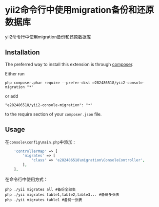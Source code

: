 
yii2命令行中使用migration备份和还原数据库
===========================
yii2命令行中使用migration备份和还原数据库


Installation
------------

The preferred way to install this extension is through [composer](http://getcomposer.org/download/).

Either run

```
php composer.phar require --prefer-dist e282486518/yii2-console-migration "*"
```

or add

```
"e282486518/yii2-console-migration": "*"
```

to the require section of your `composer.json` file.


Usage
-----

在```console\config\main.php```中添加  :

```php
    'controllerMap' => [
        'migrates' => [
            'class' => 'e282486518\migration\ConsoleController',
        ],
    ],
```

在命令行中使用方式：
```
php ./yii migrates all #备份全部表
php ./yii migrates table1,table2,table3... #备份多张表
php ./yii migrates table1 #备份一张表
```
